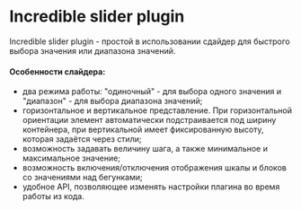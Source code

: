 # Incredible slider plugin
Incredible slider plugin - простой в использовании сдайдер для быстрого выбора значения или диапазона значений.

#### Особенности слайдера:
- два режима работы: "одиночный" - для выбора одного значения и "диапазон" - для выбора диапазона значений;
- горизонтальное и вертикальное представление. При горизонтальной ориентации элемент автоматически подстраивается под ширину контейнера, при вертикальной имеет фиксированную высоту, которая задаётся через стили;
- возможность задавать величину шага, а также минимальное и максимальное значение;
- возможность включения/отключения отображения шкалы и блоков со значениями над бегунками;
- удобное API, позволяющее изменять настройки плагина во время работы из кода.